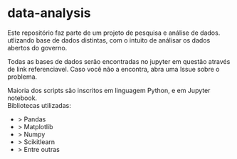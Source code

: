 # data-analysis
<div>
  <p>
  Este repositório faz parte de um projeto de pesquisa e análise de dados. utlizando base de dados distintas, com o intuito
  de análisar os dados abertos do governo.
  </p>
  <p>
  Todas as bases de dados serão encontradas no jupyter em questão através de link referenciavel. Caso você não a encontra, abra uma Issue sobre o problema.
  </p>
  Maioria dos scripts são inscritos em linguagem Python, e em Jupyter notebook.
</div>
Bibliotecas utilizadas:
  <ul>
    <li> > Pandas </li>
    <li> > Matplotlib </li>
    <li> > Numpy </li>
    <li> > Scikitlearn </li>
    <li> > Entre outras </li>
  </ul>

